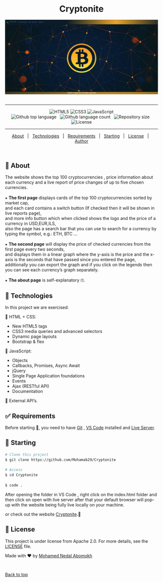 
<h1 align="center" id="top">Cryptonite</h1>

<div align="center" > 
  <img src="./assets/images/home-page.png" alt="Task Board" />
  &#xa0;
</div>

<hr>

<p align="center">
    <img alt="HTML5" src="https://img.shields.io/badge/html5%20-%23E34F26.svg?&style=for-the-badge&logo=html5&logoColor=white"/>
    <img alt="CSS3" src="https://img.shields.io/badge/css3%20-%231572B6.svg?&style=for-the-badge&logo=css3&logoColor=white"/>
    <img alt="JavaScript" src="https://img.shields.io/badge/javascript%20-%23323330.svg?&style=for-the-badge&logo=javascript&logoColor=%23F7DF1E"/>
    <br>
    <img alt="Github top language" src="https://img.shields.io/github/languages/top/Mohamab29/Cryptonite?style=flat-square&color=blueviolet">
    &#xa0;
    <img alt="Github language count" src="https://img.shields.io/github/languages/count/Mohamab29/Cryptonite?style=flat-square&color=blueviolet">
     &#xa0;
    <img alt="Repository size" src="https://img.shields.io/github/repo-size/Mohamab29/Cryptonite?style=flat-square&color=blueviolet">
    &#xa0;
    <img alt="License" src="https://img.shields.io/github/license/Mohamab29/Cryptonite?style=flat-square&logo=appveyor&color=blueviolet">

</p>

<hr>

<p align="center">
  <a href="#dart-about">About</a> &#xa0; | &#xa0;
  <a href="#rocket-technologies">Technologies</a> &#xa0; | &#xa0;
  <a href="#white_check_mark-requirements">Requirements</a> &#xa0; | &#xa0;
  <a href="#checkered_flag-starting">Starting</a> &#xa0; | &#xa0;
  <a href="#memo-license">License</a> &#xa0; | &#xa0;
  <a href="https://github.com/Mohamab29" target="_blank">Author</a>
</p>

<br>

## :dart: About ##

The website shows the top 100 cryptocurrencies , price information about each currency and a live report of price changes of up to five chosen currencies.<br><br>
⁕ <b>The first page</b> displays cards of the top 100 cryptocurrencies sorted by market cap,<br>
and each card contains a switch button (If checked then it will be shown in live reports page),<br>
and more info button which when clicked shows the logo and the price of a currency in USD,EUR,ILS,<br>
also the page has a search bar that you can use to search for a currency by typing the symbol, e.g.: ETH, BTC ... <br><br>
⁕ <b>The second page</b> will display the price of checked currencies from the first page every two seconds,<br>
and displays them in a linear graph where the y-axis is the price and the x-axis is the seconds that have passed since you entered the page,<br>
additionally you can export the graph and if you click on the legends then you can see each currency’s graph separately.<br><br>
⁕ <b>The about page</b> is self-explanatory 🙄.


## :rocket: Technologies ##

In this project we are exercised:

🔹 HTML + CSS:
<ul>
    <li> New HTML5 tags</li>
    <li>CSS3 media queries and advanced selectors</li>
    <li>Dynamic page layouts</li>
    <li>Bootstrap & flex</li>
</ul>

🔹 JavaScript:
<ul>
    <li> Objects</li>
    <li>Callbacks, Promises, Async Await</li>
    <li>jQuery</li>
    <li> Single Page Application foundations</li>
    <li>Events</li>
    <li>Ajax (RESTful API) </li>
    <li>Documentation</li>
</ul>

🔹 External API’s.


## :white_check_mark: Requirements ##

Before starting :checkered_flag:, you need to have [Git](https://git-scm.com) , [VS Code](https://code.visualstudio.com/) installed and [Live Server](https://marketplace.visualstudio.com/items?itemName=ritwickdey.LiveServer).

## :checkered_flag: Starting ##

```bash
# Clone this project
$ git clone https://github.com/Mohamab29/Cryptonite

# Access
$ cd Cryptonite

$ code .

```

After opening the folder in VS Code , right click on the index.html folder and then click on open with live server after that your default browser will pop-up with the website being fully live locally on your machine.

or check out the website [Cryptonite](https://mohamab29.github.io/Cryptonite/).🤗
## :memo: License ##

This project is under license from Apache 2.0.
For more details, see the [LICENSE](LICENSE) file.


Made with :heart: by <a href="https://github.com/Mohamab29" target="_blank">Mohamed Nedal Abomokh</a>

&#xa0;

<a href="#top">Back to top</a>

